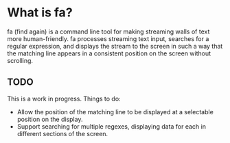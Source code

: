 # What is fa?

fa (find again) is a command line tool for making streaming walls of text more
human-friendly.  fa processes streaming text input, searches for a regular
expression, and displays the stream to the screen in such a way that the
matching line appears in a consistent position on the screen without scrolling.

## TODO

This is a work in progress.  Things to do:

- Allow the position of the matching line to be displayed at a selectable
  position on the display.
- Support searching for multiple regexes, displaying data for each in different
  sections of the screen.

